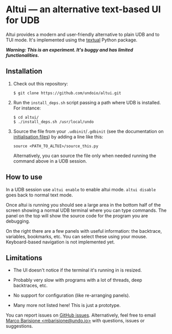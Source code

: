 Altui — an alternative text-based UI for UDB
============================================

Altui provides a modern and user-friendly alternative to plain UDB and to TUI mode. It's implemented
using the [textual](https://textual.textualize.io/) Python package.

_**Warning: This is an experiment. It's buggy and has limited functionalities.**_


Installation
------------

1. Check out this repository:

   ```
   $ git clone https://github.com/undoio/altui.git
   ```

2. Run the `install_deps.sh` script passing a path where UDB is installed. For instance:

   ```
   $ cd altui/
   $ ./install_deps.sh /usr/local/undo
   ```

3. Source the file from your `.udbinit`/`.gdbinit` (see the documentation on
   [initialisation files](https://docs.undo.io/InitializationFiles.html)) by adding a line like
   this:

   ```
   source <PATH_TO_ALTUI>/source_this.py
   ```

   Alternatively, you can source the file only when needed running the command above in a UDB
   session.


How to use
----------

In a UDB session use `altui enable` to enable altui mode. `altui disable` goes back to normal text
mode.

Once altui is running you should see a large area in the bottom half of the screen showing a normal
UDB terminal where you can type commands. The panel on the top will show the source code for the
program you are debugging.

On the right there are a few panels with useful information: the backtrace, variables, bookmarks,
etc. You can select these using your mouse. Keyboard-based navigation is not implemented yet.


Limitations
-----------

* The UI doesn't notice if the terminal it's running in is resized.

* Probably very slow with programs with a lot of threads, deep backtraces, etc.

* No support for configuration (like re-arranging panels).

* Many more not listed here! This is just a prototype.

You can report issues on [GitHub issues](https://github.com/undoio/altui/issues). Alternatively,
feel free to email [Marco Barisione &lt;mbarisione@undo.io&gt;](mailto:mbarisione@undo.io) with
questions, issues or suggestions.
